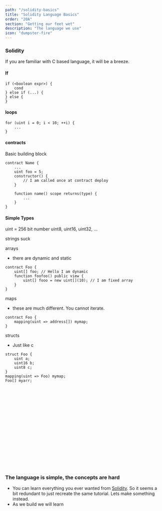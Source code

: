 ```yaml
---
path: "/solidity-basics"
title: "Solidity Language Basics"
order: "20A"
section: "Getting our feet wet"
description: "The language we use"
icon: "dumpster-fire"
---
```


### Solidity
If you are familiar with C based language, it will be a breeze.

#### If
```solidity
if (<boolean expr>) {
    cond
} else if (...) {
} else {
}
```

#### loops
```solidity
for (uint i = 0; i < 10; ++i) {
    ...
}
```

#### contracts
Basic building block

```solidity
contract Name {
    ...
    uint foo = 5;
    constructor() {
        // I am called once at contract deploy
    }

    function name() scope returns(type) {
        ...
    }
}
```

#### Simple Types

uint = 256 bit number
uint8, uint16, uint32, ...

strings suck

arrays
- there are dynamic and static

```
contract Foo {
    uint[] foo; // Hello I am dynamic
    function foofoo() public view {
        uint[] fooo = new uint[](10); // I am fixed array
    }
}
```

maps
- these are much different.  You cannot iterate.

```
contract Foo {
    mapping(uint => address[]) mymap;
}
```

structs
- Just like c
```
struct Foo {
    uint a;
    uint16 b;
    uint8 c;
}
mapping(uint => Foo) mymap;
Foo[] myarr;
```

<br />
<br />
<br />
<br />
<br />
<br />
<br />
<br />
<br />
<br />
<br />
<br />
<br />
<br />
<br />

### The language is simple, the concepts are hard

* You can learn everything you ever wanted from
  [Solidity](https://docs.soliditylang.org/en/v0.8.0/introduction-to-smart-contracts.html).
  So it seems a bit redundant to just recreate the same tutorial.  Lets make
  something instead.
* As we build we will learn

<br />
<br />
<br />
<br />
<br />
<br />
<br />
<br />
<br />
<br />
<br />
<br />
<br />
<br />
<br />


